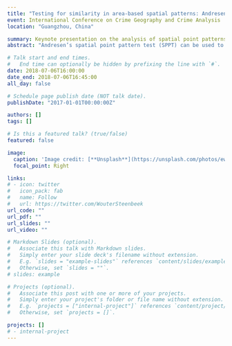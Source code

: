 ```yaml
---
title: "Testing for similarity in area-based spatial patterns: Andresen's test, critique, and improvements (keynote)"
event: International Conference on Crime Geography and Crime Analysis
location: "Guangzhou, China"

summary: Keynote presentation on the analysis of spatial point patterns
abstract: "Andresen’s spatial point pattern test (SPPT) can be used to compare two spatial point patterns on defined areal units: it identifies in which particular areas the spatial point patterns diverge and aggregates these local (dis)similarities to one global measure. It has been widely applied to geographic analyses of crime and police behavior. I discuss the limitations of the SPPT and discuss an improved method. I provide code examples and an R package on Github to perform the improved tests easily."

# Talk start and end times.
#   End time can optionally be hidden by prefixing the line with `#`.
date: 2018-07-06T16:00:00
date_end: 2018-07-06T16:45:00
all_day: false

# Schedule page publish date (NOT talk date).
publishDate: "2017-01-01T00:00:00Z"

authors: []
tags: []

# Is this a featured talk? (true/false)
featured: false

image:
  caption: 'Image credit: [**Unsplash**](https://unsplash.com/photos/ewGMqs2tmJI)'
  focal_point: Right

links:
# - icon: twitter
#   icon_pack: fab
#   name: Follow
#   url: https://twitter.com/WouterSteenbeek
url_code: ""
url_pdf: ""
url_slides: ""
url_video: ""

# Markdown Slides (optional).
#   Associate this talk with Markdown slides.
#   Simply enter your slide deck's filename without extension.
#   E.g. `slides = "example-slides"` references `content/slides/example-slides.md`.
#   Otherwise, set `slides = ""`.
# slides: example

# Projects (optional).
#   Associate this post with one or more of your projects.
#   Simply enter your project's folder or file name without extension.
#   E.g. `projects = ["internal-project"]` references `content/project/deep-learning/index.md`.
#   Otherwise, set `projects = []`.

projects: []
# - internal-project
---
```


